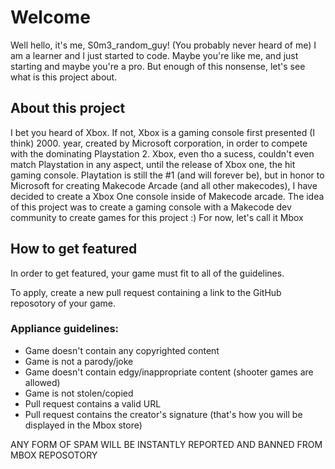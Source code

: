 # Welcome

Well hello, it's me, S0m3_random_guy! (You probably never heard of me)
I am a learner and I just started to code.
Maybe you're like me, and just starting and maybe you're a pro.
But enough of this nonsense, let's see what is this project about.

## About this project

I bet you heard of Xbox. If not, Xbox is a gaming console first presented (I think) 2000. year, created by Microsoft corporation, in order to compete with the dominating Playstation 2. Xbox, even tho a sucess, couldn't even match Playstation in any aspect, until the release of Xbox one, the hit gaming console. Playtation is still the #1 (and will forever be), but in honor to Microsoft for creating Makecode Arcade (and all other makecodes), I have decided to create a Xbox One console inside of Makecode arcade. The idea of this project was to create a gaming console with a Makecode dev community to create games for this project :) For now, let's call it Mbox

## How to get featured

In order to get featured, your game must fit to all of the guidelines.

To apply, create a new pull request containing a link to the GitHub reposotory of your game.

### Appliance guidelines:
- Game doesn't contain any copyrighted content
- Game is not a parody/joke
- Game doesn't contain edgy/inappropriate content (shooter games are allowed)
- Game is not stolen/copied
- Pull request contains a valid URL
- Pull request contains the creator's signature (that's how you will be displayed in the Mbox store)

ANY FORM OF SPAM WILL BE INSTANTLY REPORTED AND BANNED FROM MBOX REPOSOTORY
